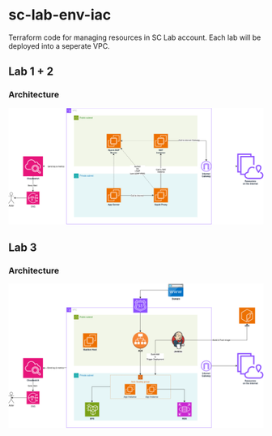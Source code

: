 # sc-lab-env-iac

Terraform code for managing resources in SC Lab account.
Each lab will be deployed into a seperate VPC.

## Lab 1 + 2

### Architecture
![Lab 1 & 2 architecture](./img/sc-lab-1-2.png)

## Lab 3

### Architecture
![Lab 3 architecture](./img/sc-lab-3.png)
